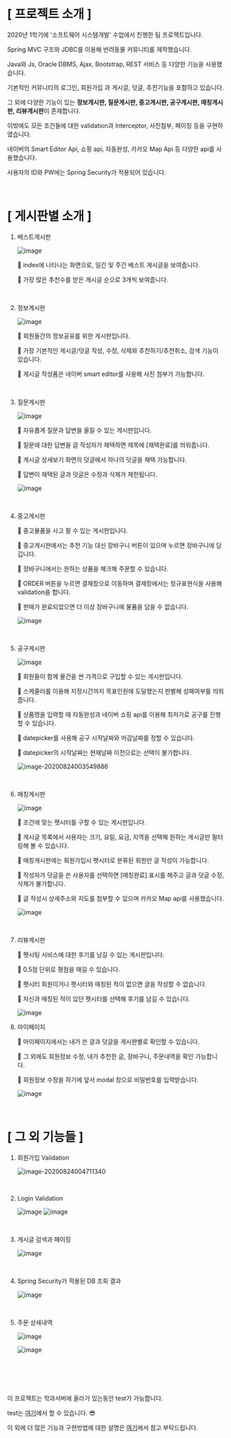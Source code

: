 # [ 프로젝트 소개 ]

2020년 1학기에 '소프트웨어 시스템개발' 수업에서 진행한 팀 프로젝트입니다.

Spring MVC 구조와 JDBC를 이용해 반려동물 커뮤니티를 제작했습니다.

Java와 Js, Oracle DBMS, Ajax, Bootstrap, REST 서비스 등 다양한 기능을 사용했습니다.

기본적인 커뮤니티의 로그인, 회원가입 과 게시글, 덧글, 추천기능을 포함하고 있습니다.

그 외에 다양한 기능이 있는 **정보게시판, 질문게시판, 중고게시판, 공구게시판, 매칭게시판, 리뷰게시판**이 존재합니다.

이밖에도 모든 조건들에 대한 validation과 Interceptor, 사진첨부, 페이징 등을 구현하였습니다.

네이버의 Smart Editor Api, 쇼핑 api, 자동완성, 카카오 Map Api 등 다양한 api를 사용했습니다.

사용자의 ID와 PW에는 Spring Security가 적용되어 있습니다. 

<br/>

# [ 게시판별 소개 ]

1. 베스트게시판

   ![image](https://user-images.githubusercontent.com/64277114/90982036-87418400-e59f-11ea-89e3-b9449ead9f72.png)

   🐶 index에 나타나는 화면으로, 일간 및 주간 베스트 게시글을 보여줍니다.

   🐶 가장 많은 추천수를 받은 게시글 순으로 3개씩 보여줍니다.

   <br/>

2. 정보게시판

   ![image](https://user-images.githubusercontent.com/64277114/90982131-236b8b00-e5a0-11ea-96a6-c9d078029f4b.png)

   🐶 회원들간의 정보공유를 위한 게시판입니다.

   🐶 가장 기본적인 게시글/덧글 작성, 수정, 삭제와 추천하기/추천취소, 검색 기능이 있습니다. 

   🐶 게시글 작성폼은 네이버 smart editor를 사용해 사진 첨부가 가능합니다.

   <br/>

3. 질문게시판

   ![image](https://user-images.githubusercontent.com/64277114/90982147-4138f000-e5a0-11ea-9827-fc78dc38fdb0.png)

   🐶 자유롭게 질문과 답변을 올릴 수 있는 게시판입니다. 

   🐶 질문에 대한 답변을 글 작성자가 채택하면 제목에 [채택완료]를 띄워줍니다.

   🐶 게시글 상세보기 화면의 덧글에서 하나의 덧글을 채택 가능합니다.

   🐶 답변이 채택된 글과 덧글은 수정과 삭제가 제한됩니다.

   ![image](https://user-images.githubusercontent.com/64277114/90982196-83623180-e5a0-11ea-9b91-3a6495b65cd6.png)

   <br/>

4. 중고게시판

   🐶 중고물품을 사고 팔 수 있는 게시판입니다.

   🐶 중고게시판에서는 추천 기능 대신 장바구니 버튼이 있으며 누르면 장바구니에 담깁니다.

   🐶 장바구니에서는 원하는 상품을 체크해 주문할 수 있습니다.

   🐶 ORDER 버튼을 누르면 결제창으로 이동하며 결제창에서는 정규표현식을 사용해 validation을 합니다.

   🐶 판매가 완료되었으면 더 이상 장바구니에 물품을 담을 수 없습니다.

   ![image](https://user-images.githubusercontent.com/64277114/90982244-e784f580-e5a0-11ea-9ebb-6b5b7bbac999.png)

   <br/>

5. 공구게시판

   ![image](https://user-images.githubusercontent.com/64277114/90982317-5c582f80-e5a1-11ea-9ceb-94dd1895e45b.png)

   🐶 회원들이 함께 물건을 싼 가격으로 구입할 수 있는 게시판입니다.

   🐶 스케줄러를 이용해 지정시간까지 목표인원에 도달했는지 판별해 성패여부를 띄워줍니다.

   🐶 상품명을 입력할 때 자동완성과 네이버 쇼핑 api를 이용해 최저가로 공구를 진행할 수 있습니다.

   🐶 datepicker를 사용해 공구 시작날짜와 마감날짜를 정할 수 있습니다.

   🐶 datepicker의 시작날짜는 현재날짜 이전으로는 선택이 불가합니다.

   ![image-20200824003549886](C:\Users\20gyr\AppData\Roaming\Typora\typora-user-images\image-20200824003549886.png)

   <br/>

6. 매칭게시판

   ![image](https://user-images.githubusercontent.com/64277114/90982463-33846a00-e5a2-11ea-853f-774bdc044ddf.png)

   🐶 조건에 맞는 펫시터를 구할 수 있는 게시판입니다.

   🐶 게시글 목록에서 사용자는 크기, 요일, 요금, 지역을 선택해 원하는 게시글만 필터링해 볼 수 있습니다.

   🐶 매칭게시판에는 회원가입시 펫시터로 분류된 회원만 글 작성이 가능합니다.

   🐶 작성자가 덧글을 쓴 사용자를 선택하면 [매칭완료] 표시를 해주고 글과 덧글 수정,삭제가 불가합니다.

   🐶 글 작성시 상세주소와 지도를 첨부할 수 있으며 카카오 Map api를 사용했습니다.

   ![image](https://user-images.githubusercontent.com/64277114/90982518-7d6d5000-e5a2-11ea-9af3-2f50059c6496.png)

   <br/>

7. 리뷰게시판

   🐶 펫시팅 서비스에 대한 후기를 남길 수 있는 게시판입니다.

   🐶 0.5점 단위로 평점을 매길 수 있습니다.

   🐶 펫시터 회원이거나 펫시터와 매칭된 적이 없으면 글을 작성할 수 없습니다.

   🐶 자신과 매칭된 적이 있던 펫시터를 선택해 후기를 남길 수 있습니다.

   ![image](https://user-images.githubusercontent.com/64277114/90982577-ec4aa900-e5a2-11ea-9a1b-405ee9600f7e.png)

8. 마이페이지

   🐶 마이페이지에서는 내가 쓴 글과 덧글을 게시판별로 확인할 수 있습니다.

   🐶 그 외에도 회원정보 수정, 내가 추천한 글, 장바구니, 주문내역을 확인 가능합니다.

   🐶 회원정보 수정을 하기에 앞서 modal 창으로 비밀번호를 입력받습니다.

   ![image](https://user-images.githubusercontent.com/64277114/90982610-2f0c8100-e5a3-11ea-816b-dcab58375b47.png) 

<br/>

# [ 그 외 기능들 ]

1. 회원가입 Validation 

   ![image-20200824004711340](C:\Users\20gyr\AppData\Roaming\Typora\typora-user-images\image-20200824004711340.png)

   <br/>

2. Login Validation

   ![image](https://user-images.githubusercontent.com/64277114/90982657-84e12900-e5a3-11ea-9e4c-b8a2c51dc11d.png) ![image](https://user-images.githubusercontent.com/64277114/90982686-b0fcaa00-e5a3-11ea-9d25-f52e369324a9.png)

   <br/>

3. 게시글 검색과 페이징

   ![image](https://user-images.githubusercontent.com/64277114/90982737-194b8b80-e5a4-11ea-9d99-7cf5a9f8439f.png)

   <br/>

4. Spring Security가 적용된 DB 조회 결과

   ![image](https://user-images.githubusercontent.com/64277114/90982760-4c8e1a80-e5a4-11ea-8e75-3874c5e761ea.png)

   <br/>

5. 주문 상세내역

   ![image](https://user-images.githubusercontent.com/64277114/90982773-6c254300-e5a4-11ea-8438-4b2169f9e32b.png)

   ![image](https://user-images.githubusercontent.com/64277114/90982793-9e36a500-e5a4-11ea-9964-258f4ed6b3c5.png)

   <br/>

<br/>

<br/>

이 프로젝트는 학과서버에 올라가 있는동안 test가 가능합니다.

test는 [여기](http://202.20.119.117/petMate/index)에서 할 수 있습니다. 😎

이 외에 더 많은 기능과 구현방법에 대한 설명은 [여기](https://drive.google.com/file/d/1V5UwLsKu-HChuZjV5EWdxkE_7K0QmQs7/view?usp=sharing)에서 참고 부탁드립니다.

